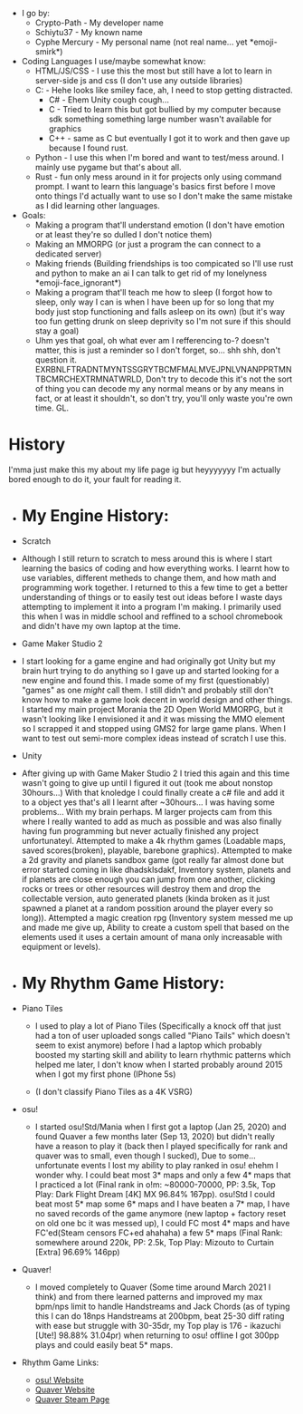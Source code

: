  - I go by:
   - Crypto-Path - My developer name
   - Schiytu37 - My known name
   - Cyphe Mercury - My personal name (not real name... yet \*emoji-smirk\*)
 - Coding Languages I use/maybe somewhat know:
   - HTML/JS/CSS - I use this the most but still have a lot to learn in server-side js and css (I don't use any outside libraries)
   - C: - Hehe looks like smiley face, ah, I need to stop getting distracted.
     - C# - Ehem Unity cough cough...
     - C - Tried to learn this but got bullied by my computer because sdk something something large number wasn't available for graphics
     - C++ - same as C but eventually I got it to work and then gave up because I found rust.
   - Python - I use this when I'm bored and want to test/mess around. I mainly use pygame but that's about all.
   - Rust - fun only mess around in it for projects only using command prompt. I want to learn this language's basics first before I move onto things I'd actually want to use so I don't make the same mistake as I did learning other languages.
- Goals:
  - Making a program that'll understand emotion (I don't have emotion or at least they're so dulled I don't notice them)
  - Making an MMORPG (or just a program the can connect to a dedicated server)
  - Making friends (Building friendships is too compicated so I'll use rust and python to make an ai I can talk to get rid of my lonelyness \*emoji-face_ignorant\*)
  - Making a program that'll teach me how to sleep (I forgot how to sleep, only way I can is when I have been up for so long that my body just stop functioning and falls asleep on its own) (but it's way too fun getting drunk on sleep deprivity so I'm not sure if this should stay a goal)
  - Uhm yes that goal, oh what ever am I refferencing to-? doesn't matter, this is just a reminder so I don't forget, so... shh shh, don't question it. EXRBNLFTRADNTMYNTSSGRYTBCMFMALMVEJPNLVNANPPRTMNTBCMRCHEXTRMNATWRLD, Don't try to decode this it's not the sort of thing you can decode my any normal means or by any means in fact, or at least it shouldn't, so don't try, you'll only waste you're own time. GL.

# History
I'mma just make this my about my life page ig but heyyyyyyy I'm actually bored enough to do it, your fault for reading it.
 - # My Engine History:

  - Scratch
   - Although I still return to scratch to mess around this is where I start learning the basics of coding and how everything works. I learnt how to use variables, different metheds to change them, and how math and programming work together. I returned to this a few time to get a better understanding of things or to easily test out ideas before I waste days attempting to implement it into a program I'm making. I primarily used this when I was in middle school and reffined to a school chromebook and didn't have my own laptop at the time.

  - Game Maker Studio 2
   - I start looking for a game engine and had originally got Unity but my brain hurt trying to do anything so I gave up and started looking for a new engine and found this. I made some of my first (questionably) "games" as one *might* call them. I still didn't and probably still don't know how to make a game look decent in world design and other things. I started my main project Morania the 2D Open World MMORPG, but it wasn't looking like I envisioned it and it was missing the MMO element so I scrapped it and stopped using GMS2 for large game plans. When I want to test out semi-more complex ideas instead of scratch I use this.

  - Unity
   - After giving up with Game Maker Studio 2 I tried this again and this time wasn't going to give up until I figured it out (took me about nonstop 30hours...) With that knoledge I could finally create a c# file and add it to a object yes that's all I learnt after ~30hours... I was having some problems... With my brain perhaps. M larger projects cam from this where I really wanted to add as much as possible and was also finally having fun programming but never actually finished any project unfortunateyl. Attempted to make a 4k rhythm games (Loadable maps, saved scores(broken), playable, barebone graphics). Attempted to make a 2d gravity and planets sandbox game (got really far almost done but error started coming in like dhadsklsdakf, Inventory system, planets and if planets are close enough you can jump from one another, clicking rocks or trees or other resources will destroy them and drop the collectable version, auto generated planets (kinda broken as it just spawned a planet at a random possition around the player every so long)). Attempted a magic creation rpg (Inventory system messed me up and made me give up, Ability to create a custom spell that based on the elements used it uses a certain amount of mana only increasable with equipment or levels).
  
  
 - # My Rhythm Game History:

  - Piano Tiles
    - I used to play a lot of Piano Tiles (Specifically a knock off that just had a ton of user uploaded songs called "Piano Tails" which doesn't seem to exist anymore) before I had a laptop which probably boosted my starting skill and ability to learn rhythmic patterns which helped me later, I don't know when I started probably around 2015 when I got my first phone (IPhone 5s)

    - (I don't classify Piano Tiles as a 4K VSRG)

   - osu!
     - I started osu!Std/Mania when I first got a laptop (Jan 25, 2020) and found Quaver a few months later (Sep 13, 2020) but didn't really have a reason to play it (back then I played specifically for rank and quaver was to small, even though I sucked), Due to some... unfortunate events I lost my ability to play ranked in osu! ehehm I wonder why. I could beat most 3* maps and only a few 4* maps that I practiced a lot (Final rank in o!m: ~80000-70000, PP: 3.5k, Top Play: Dark Flight Dream [4K] MX 96.84% 167pp). osu!Std I could beat most 5* map some 6* maps and I have beaten a 7* map, I have no saved records of the game anymore (new laptop + factory reset on old one bc it was messed up), I could FC most 4* maps and have FC'ed(Steam censors FC+ed ahahaha) a few 5* maps (Final Rank: somewhere around 220k, PP: 2.5k, Top Play: Mizouto to Curtain [Extra] 96.69% 146pp)

   - Quaver!
     - I moved completely to Quaver (Some time around March 2021 I think) and from there learned patterns and improved my max bpm/nps limit to handle Handstreams and Jack Chords (as of typing this I can do 18nps Handstreams at 200bpm, beat 25-30 diff rating with ease but struggle with 30-35dr, my Top play is 176 - ikazuchi [Ute!] 98.88% 31.04pr) when returning to osu! offline I got 300pp plays and could easily beat 5* maps.

   - Rhythm Game Links:
     - [osu! Website](osu.ppy.sh)
     - [Quaver Website](quavergame.com)
     - [Quaver Steam Page](store.steampowered.com/app/980610/Quaver/)
